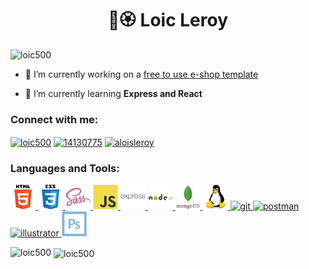 <h1 align="center">🍂🏵 Loic Leroy</h1>
<p align="left"> <img src="https://komarev.com/ghpvc/?username=loic500&label=Profile%20views&color=1a1607&style=flat" alt="loic500" /> </p>

- 🌺 I’m currently working on a [free to use e-shop template](https://github.com/loic500/eshop-template)

- 🌹 I’m currently learning **Express and React**

<h3 align="left">Connect with me:</h3>
<p align="left">
<a href="https://dev.to/loic500" target="blank"><img align="center" src="https://cdn.jsdelivr.net/npm/simple-icons@3.0.1/icons/dev-dot-to.svg" alt="loic500" height="30" width="40" /></a>
<a href="https://stackoverflow.com/users/14130775" target="blank"><img align="center" src="https://raw.githubusercontent.com/rahuldkjain/github-profile-readme-generator/master/src/images/icons/Social/stack-overflow.svg" alt="14130775" height="30" width="40" /></a>
<a href="https://instagram.com/aloisleroy" target="blank"><img align="center" src="https://raw.githubusercontent.com/rahuldkjain/github-profile-readme-generator/master/src/images/icons/Social/instagram.svg" alt="aloisleroy" height="30" width="40" /></a>
</p>

<h3 align="left">Languages and Tools:</h3>
<a href="https://www.w3.org/html/" target="_blank"> 
    <img src="https://raw.githubusercontent.com/devicons/devicon/master/icons/html5/html5-original-wordmark.svg" alt="html5" width="40" height="40"/> 
</a> 
<a href="https://www.w3schools.com/css/" target="_blank"> 
    <img src="https://raw.githubusercontent.com/devicons/devicon/master/icons/css3/css3-original-wordmark.svg" alt="css3" width="40" height="40"/> 
</a> 
<a href="https://sass-lang.com" target="_blank"> 
    <img src="https://raw.githubusercontent.com/devicons/devicon/master/icons/sass/sass-original.svg" alt="sass" width="40" height="40"/> 
</a>
<a href="https://developer.mozilla.org/en-US/docs/Web/JavaScript" target="_blank"> 
    <img src="https://raw.githubusercontent.com/devicons/devicon/master/icons/javascript/javascript-original.svg" alt="javascript" width="40" height="40"/> 
</a> 
<a href="https://expressjs.com" target="_blank"> 
    <img src="https://raw.githubusercontent.com/devicons/devicon/master/icons/express/express-original-wordmark.svg" alt="express" width="40" height="40"/> 
</a> 

<a href="https://nodejs.org" target="_blank"> 
    <img src="https://raw.githubusercontent.com/devicons/devicon/master/icons/nodejs/nodejs-original-wordmark.svg" alt="nodejs" width="40" height="40"/> 
</a>
<a href="https://www.mongodb.com/" target="_blank"> 
    <img src="https://raw.githubusercontent.com/devicons/devicon/master/icons/mongodb/mongodb-original-wordmark.svg" alt="mongodb" width="40" height="40"/> 
</a> 
<a href="https://www.linux.org/" target="_blank"> 
    <img src="https://raw.githubusercontent.com/devicons/devicon/master/icons/linux/linux-original.svg" alt="linux" width="40" height="40"/> 
</a> 
<a href="https://git-scm.com/" target="_blank"> 
    <img src="https://www.vectorlogo.zone/logos/git-scm/git-scm-icon.svg" alt="git" width="40" height="40"/> 
</a> 
<a href="https://postman.com" target="_blank"> 
    <img src="https://www.vectorlogo.zone/logos/getpostman/getpostman-icon.svg" alt="postman" width="40" height="40"/> 
</a> 

<a href="https://www.adobe.com/in/products/illustrator.html" target="_blank"> 
    <img src="https://www.vectorlogo.zone/logos/adobe_illustrator/adobe_illustrator-icon.svg" alt="illustrator" width="40" height="40"/> 
</a> 
<a href="https://www.photoshop.com/en" target="_blank"> 
    <img src="https://raw.githubusercontent.com/devicons/devicon/master/icons/photoshop/photoshop-line.svg" alt="photoshop" width="40" height="40"/> 
</a> </p>

<p><img align="left" src="https://github-readme-stats.vercel.app/api/top-langs?username=loic500&show_icons=true&title_color=5b460b&text_color=e89d2a&bg_color=1a1607&hide_border=true&locale=fr&layout=compact" alt="loic500" /></p>

<p>&nbsp;<img align="center" src="https://github-readme-stats.vercel.app/api?username=loic500&show_icons=true&title_color=5b460b&text_color=e89d2a&bg_color=1a1607&hide_border=true&locale=fr" alt="loic500" /></p>
